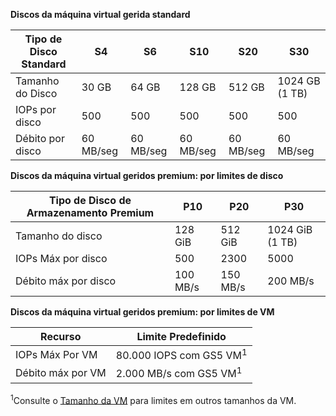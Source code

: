 **Discos da máquina virtual gerida standard**

| Tipo de Disco Standard | S4 | S6 | S10 | S20 | S30 |
| --- | --- |--- | --- | --- | --- |
| Tamanho do Disco | 30 GB | 64 GB | 128 GB | 512 GB | 1024 GB (1 TB)|
| IOPs por disco | 500 |500 |500 |500 |500 |
| Débito por disco | 60 MB/seg | 60 MB/seg | 60 MB/seg | 60 MB/seg | 60 MB/seg | 

**Discos da máquina virtual geridos premium: por limites de disco**

| Tipo de Disco de Armazenamento Premium | P10 | P20 | P30 |
| --- | --- | --- | --- |
| Tamanho do disco |128 GiB |512 GiB |1024 GiB (1 TB) |
| IOPs Máx por disco |500 |2300 |5000 |
| Débito máx por disco |100 MB/s |150 MB/s |200 MB/s |

**Discos da máquina virtual geridos premium: por limites de VM**

| Recurso | Limite Predefinido |
| --- | --- |
| IOPs Máx Por VM |80.000 IOPS com GS5 VM<sup>1</sup> |
| Débito máx por VM |2.000 MB/s com GS5 VM<sup>1</sup> |

<sup>1</sup>Consulte o [Tamanho da VM](../articles/virtual-machines/virtual-machines-linux-sizes.md?toc=%2fazure%2fvirtual-machines%2flinux%2ftoc.json) para limites em outros tamanhos da VM. 


<!--HONumber=Feb17_HO3-->



